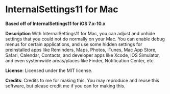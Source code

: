 # InternalSettings11 for Mac
**Based off of InternalSettings11 for iOS 7.x-10.x**

**Description** With InternalSettings11 for Mac, you can adjust and unhide settings that you could not do normally on your Mac. You can enable debug menus for certain applications, and use some hidden settings for preinstalled apps like Reminders, Maps, Photos, iTunes, Mac App Store, Safari, Calendar, Contacts, and developer apps like Xcode, iOS Simulator, and even systemwide areas/places like Finder, Notification Center, etc.

**License**: Licensed under the MIT license.

**Credits**: Credits to me for making this. You may reproduce and reuse this software, but please credit me if you can for making this.
